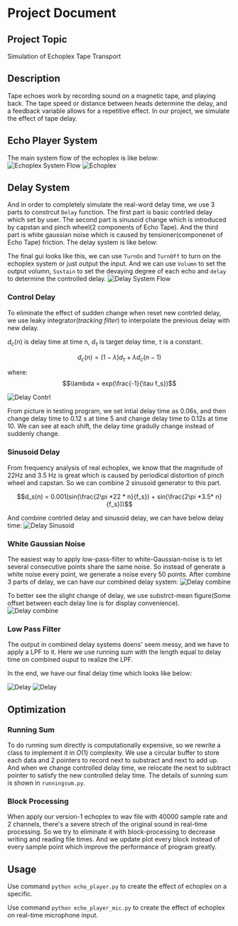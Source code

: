 # Project Document

## Project Topic

Simulation of Echoplex Tape Transport

## Description

Tape echoes work by recording sound on a magnetic tape, and playing back. The tape speed or distance between heads determine the delay, and a feedback variable allows for a repetitive effect. In our project, we simulate the effect of tape delay.

## Echo Player System
The main system flow of the echoplex is like below:
![Echoplex System Flow](./echo_flow.jpg)
![Echoplex](./gui.jpg)

## Delay System
And in order to completely simulate the real-word delay time, we use 3 parts to constrcut `Delay` function. The first part is basic contrled delay which set by user. The second part is sinusoid change which is introduced by capstan and pinch wheel(2 components of Echo Tape). And the third part is white gaussian noise which is caused by tensioner(componenet of Echo Tape) friction. The delay system is like below:


The final gui looks like this, we can use `TurnOn` and `TurnOff` to turn on the echoplex system or just output the input. And we can use `Volumn` to set the output volumn, `Sustain` to set the devaying degree of each echo and `delay` to determine the controlled delay.
![Delay System Flow](./delay_flow.jpg)

### Control Delay

To eliminate the effect of sudden change when reset new contrled delay, we use leaky integrator(*tracking filter*) to interpolate the previous delay with new delay.

$d_c(n)$ is delay time at time n, $d_\tau$ is target delay time, $\tau$ is a constant.

$$d_c(n) = (1-\lambda)d_\tau + \lambda d_c(n-1)$$

where:
$$\lambda = exp(\frac{-1}{\tau f_s})$$

![Delay Contrl](./delay_contrl.png)

From picture in testing program, we set intial delay time as 0.06s, and then change delay time to 0.12 s at time 5 and change delay time to 0.12s at time 10. We can see at each shift, the delay time gradully change instead of suddenly change.

### Sinusoid Delay

From frequency analysis of real echoplex, we know that the magnitude of 22Hz and 3.5 Hz is great which is caused by periodical distortion of pinch wheel and capstan. So we can combine 2 sinusoid generator to this part.

$$d_s(n) = 0.001(sin(\frac{2\pi *22 * n}{f_s}) + sin(\frac{2\pi *3.5* n}{f_s}))$$

And combine contrled delay and sinusoid delay, we can have below delay time:
![Delay Sinusoid](./delay_sin.png)

### White Gaussian Noise

The easiest way to apply low-pass-filter to white-Gaussian-noise is to let several consecutive points share the same noise. So instead of generate a white noise every point, we generate a noise every $50$ points. After combine 3 parts of delay, we can have our combined delay system:
![Delay combine](./delay_combine.png)

To better see the slight change of delay, we use substrct-mean figure(Some offset between each delay line is for display convenience).
![Delay combine](./delay_combine_am.png)

### Low Pass Filter

The output in combined delay systems doens' seem messy, and we have to apply a LPF to it. Here we use running sum with the length equal to delay time on combined ouput to realize the LPF.

In the end, we have our final delay time which looks like below:

![Delay](./delay.png)
![Delay](./delay_am.png)

## Optimization

### Running Sum

To do running sum directly is computationally expensive, so we rewrite a class to implement it in $O(1)$ complexity. We use a circular buffer to store each data and 2 pointers to record next to substract and next to add up. And when we change controlled delay time, we relocate the next to subtract pointer to satisfy the new controlled delay time. The details of sunning sum is shown in `runningsum.py`.

### Block Processing

When apply our version-1 echoplex to wav file with 40000 sample rate and 2 channels, there's a severe strech of the original sound in real-time processing. So we try to eliminate it with block-processing to decrease writing and reading file times. And we update plot every block instead of every sample point which improve the performance of program greatly.
 
## Usage
Use command `python echo_player.py` to create the effect of echoplex on a specific.

Use command `python echo_player_mic.py` to create the effect of echoplex on real-time microphone input.